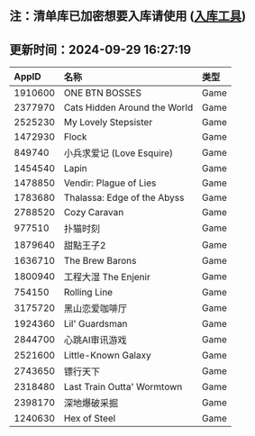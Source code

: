 ## 注：清单库已加密想要入库请使用 ([入库工具](https://github.com/BlankTMing/ManifestAutoUpdate/releases))

## 更新时间：2024-09-29 16:27:19
| AppID | 名称 | 类型  |
| :-------------------- | :----------------------------- | :----------- |
| 1910600 | ONE BTN BOSSES| Game |
| 2377970 | Cats Hidden Around the World| Game |
| 2525230 | My Lovely Stepsister| Game |
| 1472930 | Flock| Game |
| 849740 | 小兵求爱记 (Love Esquire)| Game |
| 1454540 | Lapin| Game |
| 1478850 | Vendir: Plague of Lies| Game |
| 1783680 | Thalassa: Edge of the Abyss| Game |
| 2788520 | Cozy Caravan| Game |
| 977510 | 扑猫时刻| Game |
| 1879640 | 甜點王子2| Game |
| 1636710 | The Brew Barons| Game |
| 1800940 | 工程大湿 The Enjenir| Game |
| 754150 | Rolling Line| Game |
| 3175720 | 黑山恋爱咖啡厅| Game |
| 1924360 | Lil' Guardsman| Game |
| 2844700 | 心跳AI审讯游戏| Game |
| 2521600 | Little-Known Galaxy| Game |
| 2743650 | 镖行天下| Game |
| 2318480 | Last Train Outta' Wormtown| Game |
| 2398170 | 深地爆破采掘| Game |
| 1240630 | Hex of Steel| Game |

